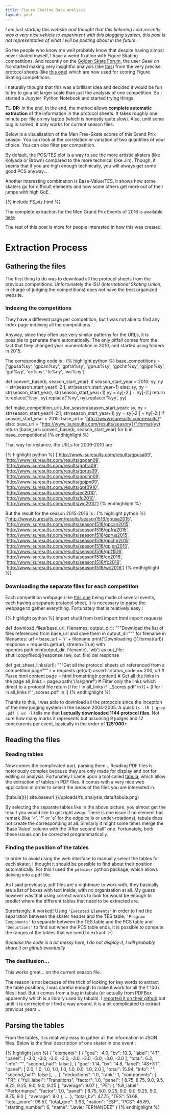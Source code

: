 ```yaml
---
title: Figure Skating Data Analysis
layout: post
---
```



_I am just starting this website and thought that this tinkering I did recently was a very nice vehicle to experiment with this blogging system, this post is not representative of what I will be posting about in the future._

So the people who know me well probably know that despite having almost never skated myself, I have a weird fixation with Figure Skating competitions. And recently on the [Golden Skate Forum](http://www.goldenskate.com/forum), the user *Geek on Ice* started making very insightful analysis (like [this](http://www.goldenskate.com/forum/showthread.php?61466-2016-Cup-of-China-Data-Analysis-Men)) from the very precise protocol sheets (like [this one](http://www.isuresults.com/results/season1617/gpjpn2016/gpjpn2016_Men_SP_Scores.pdf)) which are now used for scoring Figure Skating competitions.

I naturally thought that this was a brilliant idea and decided it would be fun to try to go a bit larger scale than just the analysis of one competition. So I started a Jupyter iPython Notebook and started trying things.

**TL-DR:** In the end, In the end, the method allows **complete automatic extraction** of the information in the protocol sheets. It takes roughly one minute per file on my laptop (which is honestly quite slow). Also, until some bug is solved, it only works for current season files.

Below is a visualisation of the Men Free-Skate scores of this Grand Prix season. You can look at the correlation or variation of two quantities of your choice. You can also filter per competition.

By default, the PCS/TES plot is a way to see the more artistic skaters (like Kolyada or Brown) compared to the more technical (like Jin). Though, it seems that if you are high enough technically, you will always get some good PCS anyway...

Another interesting combination is Base-Value/TES, it shows how some skaters go for difficult elements and how some others get more out of their jumps with high GoE.

{% include FS_viz.html %}

The complete extraction for the Men Grand Prix Events of 2016 is available [here](https://dl.dropboxusercontent.com/u/14341018/GP_2016_Men.zip)

The rest of this post is more for people interested in how this was created.

# Extraction Process

## Gathering the files

The first thing to do was to download all the protocol sheets from the previous competitions. Unfortunately the ISU (_International Skating Union_, in charge of judging the competitions) does not have the best organized website.

### Indexing the competitions

They have a different page per competition, but I was not able to find any index page indexing all the competitions.

Anyway, since they often use very similar patterns for the URLs, it is possible to generate them automatically. The only pitfall comes from the fact that they changed year numerotation in 2010, and started using folders in 2015.

The corresponding code is :
{% highlight python %}
base_competitions = ['gpusa%sy', 'gpcan%sy', 'gpfra%sy', 'gprus%sy', 'gpchn%sy', 'gpjpn%sy',  'gpf%yy', 'ec%ny', 'fc%ny', 'wc%ny']

def convert_base(b, season_start_year):
    if season_start_year < 2010:
        sy, ny = str(season_start_year)[-2:], str(season_start_year+1)
    else:
        sy, ny = str(season_start_year), str(season_start_year+1)
    yy = sy[-2:] + ny[-2:]
    return b.replace('%sy', sy).replace('%ny', ny).replace('%yy', yy)

def make_competition_urls_for_season(season_start_year):
    sy, ny = str(season_start_year)[-2:], str(season_start_year+1)
    yy = sy[-2:] + ny[-2:]
    if season_start_year < 2015:
        base_url = "http://www.isuresults.com/results/"
    else:
        base_url = "http://www.isuresults.com/results/season{}/".format(yy)
    return [base_url+convert_base(b, season_start_year) for b in base_competitions]
{% endhighlight %}

That way for instance, the URLs for 2009-2010 are :

{% highlight python %}
['http://www.isuresults.com/results/gpusa09',
'http://www.isuresults.com/results/gpcan09',
'http://www.isuresults.com/results/gpfra09',
'http://www.isuresults.com/results/gprus09',
'http://www.isuresults.com/results/gpchn09',
'http://www.isuresults.com/results/gpjpn09',
'http://www.isuresults.com/results/gpf0910',
'http://www.isuresults.com/results/ec2010',
'http://www.isuresults.com/results/fc2010',
'http://www.isuresults.com/results/wc2010']
{% endhighlight %}

But the result for the season 2015-2016 is :
{% highlight python %}
['http://www.isuresults.com/results/season1516/gpusa2015',
'http://www.isuresults.com/results/season1516/gpcan2015',
'http://www.isuresults.com/results/season1516/gpfra2015',
'http://www.isuresults.com/results/season1516/gprus2015',
'http://www.isuresults.com/results/season1516/gpchn2015',
'http://www.isuresults.com/results/season1516/gpjpn2015',
'http://www.isuresults.com/results/season1516/gpf1516',
'http://www.isuresults.com/results/season1516/ec2016',
'http://www.isuresults.com/results/season1516/fc2016',
'http://www.isuresults.com/results/season1516/wc2016']
{% endhighlight %}

### Downloading the separate files for each competition

Each competition webpage (like [this one](http://www.isuresults.com/results/season1617/gpjpn2016/) being made of several events, each having a separate protocol sheet, it is necessary to parse the webpage to gather everything. Fortunately that is relatively easy :

{% highlight python %}
import shutil
from lxml import html
import requests

def download_files(base_url, filenames, output_dir):
    """Download the list of files referenced from base_url and save them in output_dir"""
    for filename in filenames:
        url = base_url + '/' + filename
        print('Downloading {}'.format(url))
        response = requests.get(url, stream=True)
        with open(os.path.join(output_dir, filename), 'wb') as out_file:
            shutil.copyfileobj(response.raw, out_file)
        del response
        
def get_sheet_links(url):
    """Get all the protocol sheets url referenced from a competition page"""
    r = requests.get(url)
    assert r.status_code == 200, url
    # Parse html content
    page = html.fromstring(r.content)
    # Get all the links in the page
    all_links = page.xpath('//a/@href')
    # Filter only the links which direct to a protocol file
    return [l for l in all_links if '_Scores.pdf' in l] + [l for l in all_links if '_scores.pdf' in l]
{% endhighlight %}

Thanks to this, I was able to download all the protocols since the inception of the new judging system in the season 2004-2005. A quick `ls -lR | grep .pdf | wc -l` tells me that **I actually downloaded 1144 protocol files**. Not sure how many marks it represents but assuming 9 judges and 12 conccurents per event, basically in the order of **125'000+**.

## Reading the files

### Reading tables

Now comes the complicated part, parsing them... Reading PDF files is notoriously complex because they are only made for display and not for editing or analysis. Fortunately I came upon a tool called [tabula](http://tabula.technology/), which allow the extraction of tables in PDF files. It comes with a very nice web application in order to select the areas of the files you are interested in.

![tabula]({{ site.baseurl }}/uploads/fs_analysis_data/tabula.png)

By selecting the separate tables like in the above picture, you almost get the result you would like to get right away. There is one issue if no element has remark (like '<', '*' or 'e' for the edge calls or under-rotations), tabula does not create the corresponding at all. Similarly it might some times merge the 'Base Value' column with the 'After second half' one. Fortunately, both these issues can be corrected programmatically.

### Finding the position of the tables

In order to avoid using the web interface to manually select the tables for each skater, I thought it should be possible to find about their position automatically. For this I used the `pdfminer` python package, which allows delving into a pdf file.

As I said previously, pdf files are a nightmare to work with, they basically are a list of boxes with text inside, with no organisation at all. My guess however was that using correct words to look for would be enough to predict where the different tables that need to be extracted are.

Surprisingly, it worked! Using `'Executed Elements'` in order to find the separation between the skater header and the TES table, `'Program Components'` to separate between the TES table and the PCS table and `'Deductions'` to find out when the PCS table ends, it is possible to compute the ranges of the tables that we need to extract. :-)

_Because the code is a bit messy here, I do not display it, I will probably share it on github eventually_

### The desillusion...

This works great... on the current season file.

The reason is not because of the trick of looking for key words to extract the table positions, I was careful enough to make it work for all the 1'100+ files I had. But it comes from a bug in tabula (or actually from PDFBox apparently which is a library used by tabula). I [reported it on their github](https://github.com/tabulapdf/tabula-java/issues/126) but until it is corrected or I find a way around, it is a bit complicated to extract previous years...

## Parsing the tables

From the tables, it is relatively easy to gather all the information in JSON files. Below is the final description of one skater in one event :

{% highlight json %}
    {
        "elements": [
            {
                "goe": -4.0,
                "bv": 10.3,
                "label": "4T",
                "panel": [
                    -3.0, -3.0, -3.0, -3.0, -3.0, -3.0, -3.0, -3.0, -3.0
                ],
                "total": 6.3,
                "info": "",
                "second_half": false
            },
            {
                "goe": 1.14,
                "bv": 14.8,
                "label": "4S+3T",
                "panel": [
                    2.0, 1.0, 1.0, 1.0, 1.0, 1.0, 0.0, 1.0, 2.0
                ],
                "total": 15.94,
                "info": "",
                "second_half": false
            },
            ...
        ],
        "deductions": 1.0,
        "rank": 1,
        "components": {
            "TR": {
                "full_label": "Transitions",
                "factor": 1.0,
                "panel": [
                    8.75, 8.75, 9.0, 9.5, 9.25, 9.25, 9.0, 9.0, 9.25
                ],
                "average": 9.07
            },
            "PE": {
                "full_label": "Performance",
                "factor": 1.0,
                "panel": [
                    8.75, 9.0, 9.25, 9.0, 9.0, 9.25, 9.0, 8.75, 9.0
                ],
                "average": 9.0
            },
            ...
        },
        "total_bv": 47.75,
        "TES": 51.68,
        "total_score": 96.57,
        "total_goe": 3.93,
        "nation": "ESP",
        "PCS": 45.89,
        "starting_number": 6,
        "name": "Javier FERNANDEZ"
    }
{% endhighlight %}



